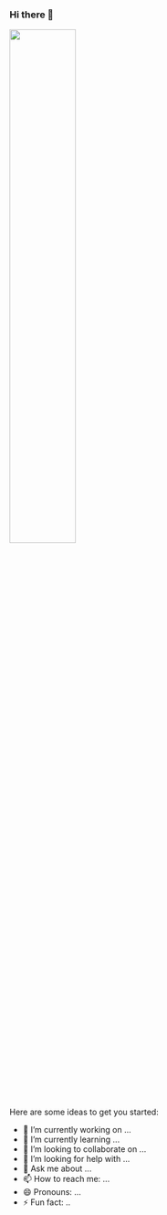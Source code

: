 ### Hi there 👋

 <img width="48%" src="https://github-readme-streak-stats.herokuapp.com/?user=SWEETXMADS&show_icons=true&theme=tokyonight" />


Here are some ideas to get you started:

- 🔭 I’m currently working on ...
- 🌱 I’m currently learning ...
- 👯 I’m looking to collaborate on ...
- 🤔 I’m looking for help with ...
- 💬 Ask me about ...
- 📫 How to reach me: ...
- 😄 Pronouns: ...
- ⚡ Fun fact: ..
